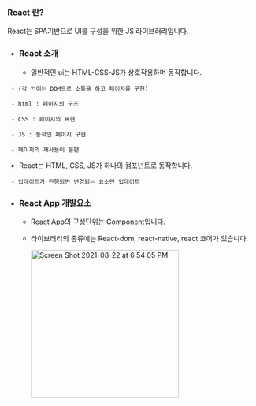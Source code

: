 ### React 란?
 React는 SPA기반으로 UI를 구성을 위한 JS 라이브러리입니다.

- ### React 소개
  - 일반적인 ui는 HTML-CSS-JS가 상호작용하며 동작합니다.
~~~
 - (각 언어는 DOM으로 소통을 하고 페이지를 구현)

 - html : 페이지의 구조

 - CSS : 페이지의 표현

 - JS : 동적인 페이지 구현

 - 페이지의 재사용이 불편
~~~
  - React는 HTML, CSS, JS가 하나의 컴포넌트로 동작합니다.
~~~
 - 업데이트가 진행되면 변경되는 요소만 업데이트
~~~
- ### React App 개발요소
  - React App의 구성단위는 Component입니다.

  - 라이브러리의 종류에는 React-dom, react-native, react 코어가 있습니다.

    <img width="300" alignitem="center" alt="Screen Shot 2021-08-22 at 6 54 05 PM" src="https://user-images.githubusercontent.com/61281239/130350700-ec8eb27a-f576-46c6-917e-17fae57c43ca.png">


